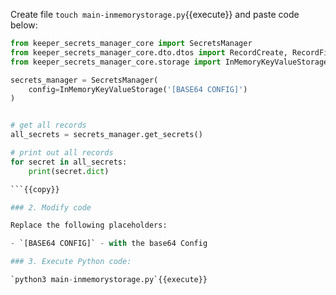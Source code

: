 
Create file `touch main-inmemorystorage.py`{{execute}} and paste code below:

```python
from keeper_secrets_manager_core import SecretsManager
from keeper_secrets_manager_core.dto.dtos import RecordCreate, RecordField
from keeper_secrets_manager_core.storage import InMemoryKeyValueStorage

secrets_manager = SecretsManager(
    config=InMemoryKeyValueStorage('[BASE64 CONFIG]')
)


# get all records
all_secrets = secrets_manager.get_secrets()

# print out all records
for secret in all_secrets:
    print(secret.dict)

```{{copy}}

### 2. Modify code

Replace the following placeholders:

- `[BASE64 CONFIG]` - with the base64 Config

### 3. Execute Python code:

`python3 main-inmemorystorage.py`{{execute}}
